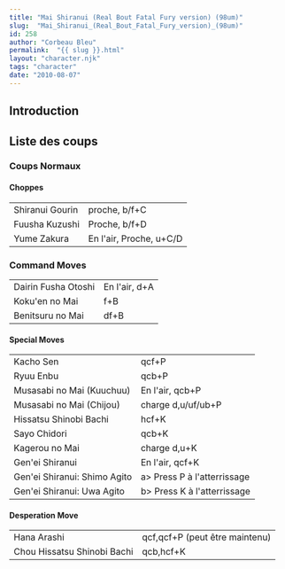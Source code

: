 ```yaml
---
title: "Mai Shiranui (Real Bout Fatal Fury version) (98um)"
slug:  "Mai_Shiranui_(Real_Bout_Fatal_Fury_version)_(98um)"
id: 258
author: "Corbeau Bleu"
permalink:  "{{ slug }}.html"
layout: "character.njk"
tags: "character"
date: "2010-08-07"
---
```


## Introduction

## Liste des coups

### Coups Normaux

#### Choppes

|                 |                         |
|-----------------|-------------------------|
| Shiranui Gourin | proche, b/f+C           |
| Fuusha Kuzushi  | Proche, b/f+D           |
| Yume Zakura     | En l'air, Proche, u+C/D |

### Command Moves

|                     |               |
|---------------------|---------------|
| Dairin Fusha Otoshi | En l'air, d+A |
| Koku'en no Mai      | f+B           |
| Benitsuru no Mai    | df+B          |

#### Special Moves

|                              |                              |
|------------------------------|------------------------------|
| Kacho Sen                    | qcf+P                        |
| Ryuu Enbu                    | qcb+P                        |
| Musasabi no Mai (Kuuchuu)    | En l'air, qcb+P              |
| Musasabi no Mai (Chijou)     | charge d,u/uf/ub+P           |
| Hissatsu Shinobi Bachi       | hcf+K                        |
| Sayo Chidori                 | qcb+K                        |
| Kagerou no Mai               | charge d,u+K                 |
| Gen'ei Shiranui              | En l'air, qcf+K              |
| Gen'ei Shiranui: Shimo Agito | a\> Press P à l'atterrissage |
| Gen'ei Shiranui: Uwa Agito   | b\> Press K à l'atterrissage |

#### Desperation Move

|                             |                                |
|-----------------------------|--------------------------------|
| Hana Arashi                 | qcf,qcf+P (peut être maintenu) |
| Chou Hissatsu Shinobi Bachi | qcb,hcf+K                      |

